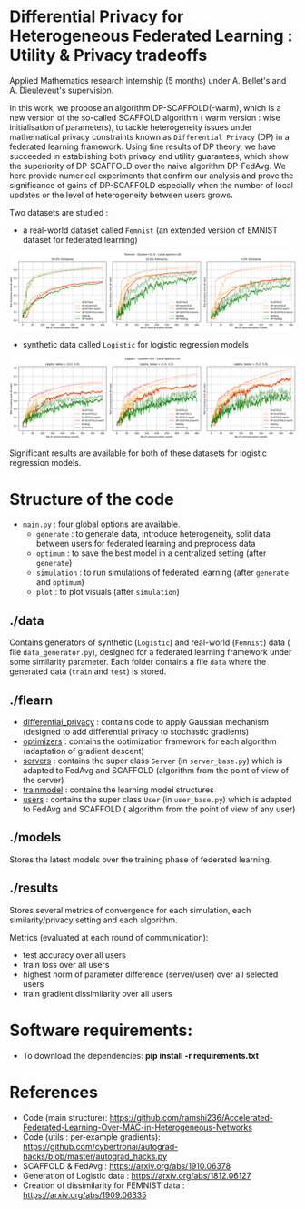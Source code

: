 # **Differential Privacy for Heterogeneous Federated Learning : Utility \& Privacy tradeoffs**

Applied Mathematics research internship (5 months) under A. Bellet's and A. Dieuleveut's supervision.

In this work, we propose an algorithm DP-SCAFFOLD(-warm), which is a new version of the so-called SCAFFOLD algorithm (
warm version : wise initialisation of parameters), to tackle heterogeneity issues under mathematical privacy constraints
known as ``Differential Privacy`` (DP) in a federated learning framework. Using fine results of DP theory, we have
succeeded in establishing both privacy and utility guarantees, which show the superiority of DP-SCAFFOLD over the naive
algorithm DP-FedAvg. We here provide numerical experiments that confirm our analysis and prove the significance of gains
of DP-SCAFFOLD especially when the number of local updates or the level of heterogeneity between users grows.

Two datasets are studied :

- a real-world dataset called ``Femnist`` (an extended version of EMNIST dataset for federated learning)

![image_femnist](pictures/FEMNIST_test_accuracy_heterogene_epochs_20.png)

- synthetic data called ``Logistic`` for logistic regression models

![image_logistic](pictures/LOGISTIC_test_accuracy_heterogene_epochs_20.png)

Significant results are available for both of these datasets for logistic regression models.

# Structure of the code

- `main.py` : four global options are available.
    - `generate` : to generate data, introduce heterogeneity, split data between users for federated
      learning and preprocess data
    - `optimum` : to save the best model in a centralized setting (after `generate`)
    - `simulation` : to run simulations of federated learning (after `generate` and `optimum`)
    - `plot` : to plot visuals (after `simulation`)

## ./data

Contains generators of synthetic (`Logistic`) and real-world (`Femnist`) data (
file `data_generator.py`), designed for a federated learning framework under some similarity parameter. Each folder
contains a file `data` where the generated data (`train` and `test`) is stored.

## ./flearn

- [differential_privacy](flearn/differential_privacy) : contains code to apply Gaussian mechanism (designed to add
  differential privacy to stochastic gradients)
- [optimizers](flearn/optimizers) : contains the optimization framework for each algorithm (adaptation of gradient
  descent)
- [servers](flearn/servers) : contains the super class `Server` (in `server_base.py`) which is adapted to FedAvg and
  SCAFFOLD (algorithm from the point of view of the server)
- [trainmodel](flearn/trainmodel) : contains the learning model structures
- [users](flearn/users) : contains the super class `User` (in `user_base.py`) which is adapted to FedAvg and SCAFFOLD (
  algorithm from the point of view of any user)

## ./models

Stores the latest models over the training phase of federated learning.

## ./results

Stores several metrics of convergence for each simulation, each similarity/privacy setting and each algorithm.

Metrics (evaluated at each round of communication):

- test accuracy over all users
- train loss over all users
- highest norm of parameter difference (server/user) over all selected users
- train gradient dissimilarity over all users

# Software requirements:

- To download the dependencies: **pip install -r requirements.txt**

# References

- Code (main structure): https://github.com/ramshi236/Accelerated-Federated-Learning-Over-MAC-in-Heterogeneous-Networks
- Code (utils : per-example gradients): https://github.com/cybertronai/autograd-hacks/blob/master/autograd_hacks.py
- SCAFFOLD & FedAvg : https://arxiv.org/abs/1910.06378
- Generation of Logistic data : https://arxiv.org/abs/1812.06127
- Creation of dissimilarity for FEMNIST data : https://arxiv.org/abs/1909.06335



